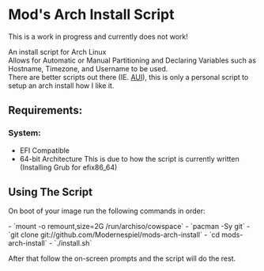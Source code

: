 # Mod's Arch Install Script
<p>This is a work in progress and currently does not work!</p>

<p>An install script for Arch Linux <br>
Allows for Automatic or Manual Partitioning and Declaring Variables such as Hostname, Timezone, and Username to be used. <br>
  There are better scripts out there (IE. <a href=https://github.com/helmuthdu/aui>AUI</a>), this is only a personal script to setup an arch install how I like it.
</p>

## Requirements:
### System:
- EFI Compatible
- 64-bit Architecture 
This is due to how the script is currently written (Installing Grub for efix86_64)


## Using The Script
<p>On boot of your image run the following commands in order:</p>
- `mount -o remount,size=2G /run/archiso/cowspace`
- `pacman -Sy git`
- `git clone git://github.com/Modernespiel/mods-arch-install`
- `cd mods-arch-install`
- `./install.sh`

<p>After that follow the on-screen prompts and the script will do the rest.</p>
